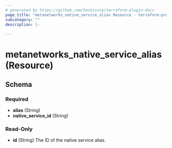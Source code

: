 ```yaml
---
# generated by https://github.com/hashicorp/terraform-plugin-docs
page_title: "metanetworks_native_service_alias Resource - terraform-provider-metanetworks"
subcategory: ""
description: |-
  
---
```


# metanetworks_native_service_alias (Resource)





<!-- schema generated by tfplugindocs -->
## Schema

### Required

- **alias** (String)
- **native_service_id** (String)

### Read-Only

- **id** (String) The ID of the native service alias.


